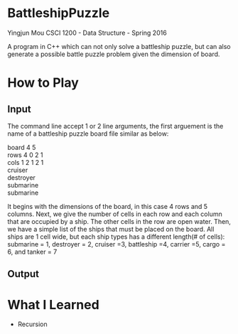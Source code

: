 # BattleshipPuzzle
Yingjun Mou
CSCI 1200 - Data Structure - Spring 2016

A program in C++ which can not only solve a battleship puzzle, but can also generate a possible battle puzzle problem given the dimension of board.

# How to Play
## Input
The command line accept 1 or 2 line arguments, the first arguement is the name of a battleship puzzle board file similar as below:

board 4 5<br />
rows 4 0 2 1<br />
cols 1 2 1 2 1<br />
cruiser<br />
destroyer<br />
submarine<br />
submarine<br />

It begins with the dimensions of the board, in this case 4 rows and 5 columns. Next, we give the number of cells in each row and each column that are occupied by a ship. The other cells in the row are open water. Then, we have a simple list of the ships that must be placed on the board. All ships are 1 cell wide, but each ship types has a different length(# of cells): submarine = 1, destroyer = 2, cruiser =3, battleship =4, carrier =5, cargo = 6, and tanker = 7

## Output

# What I Learned
* Recursion
